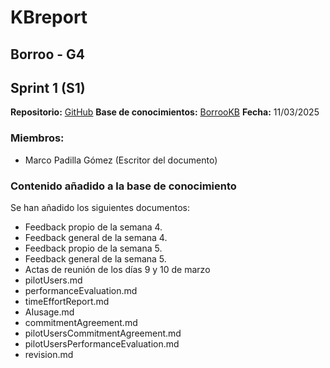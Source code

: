 # KBreport

## Borroo - G4
## Sprint 1 (S1)

**Repositorio:** [GitHub](https://github.com/ISPP-2425-G4/borroo)
**Base de conocimientos:** [BorrooKB](https://borrookb.netlify.app/)
**Fecha:** 11/03/2025

### Miembros:
- Marco Padilla Gómez (Escritor del documento)


### Contenido añadido a la base de conocimiento

Se han añadido los siguientes documentos:
- Feedback propio de la semana 4.
- Feedback general de la semana 4.
- Feedback propio de la semana 5. 
- Feedback general de la semana 5.
- Actas de reunión de los días 9 y 10 de marzo
- pilotUsers.md
- performanceEvaluation.md
- timeEffortReport.md
- AIusage.md
- commitmentAgreement.md
- pilotUsersCommitmentAgreement.md
- pilotUsersPerformanceEvaluation.md
- revision.md